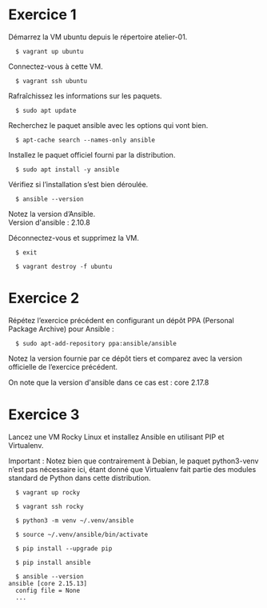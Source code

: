 # Exercice 1  

Démarrez la VM ubuntu depuis le répertoire atelier-01.  
```
  $ vagrant up ubuntu  
```
Connectez-vous à cette VM.  
```
  $ vagrant ssh ubuntu  
```
Rafraîchissez les informations sur les paquets. 
```
  $ sudo apt update    
```
Recherchez le paquet ansible avec les options qui vont bien.  
```
  $ apt-cache search --names-only ansible
```
Installez le paquet officiel fourni par la distribution.  
```
  $ sudo apt install -y ansible  
```
Vérifiez si l’installation s’est bien déroulée.  
```
  $ ansible --version
```
Notez la version d’Ansible.  
  Version d'ansible : 2.10.8  

Déconnectez-vous et supprimez la VM.  
```
  $ exit  
```
```
  $ vagrant destroy -f ubuntu  
```

# Exercice 2  

Répétez l’exercice précédent en configurant un dépôt PPA (Personal Package Archive) pour Ansible :  
```
  $ sudo apt-add-repository ppa:ansible/ansible  
```
Notez la version fournie par ce dépôt tiers et comparez avec la version officielle de l’exercice précédent.  

On note que la version d'ansible dans ce cas est : core 2.17.8  

# Exercice 3

Lancez une VM Rocky Linux et installez Ansible en utilisant PIP et Virtualenv.  

Important : Notez bien que contrairement à Debian, le paquet python3-venv n’est pas nécessaire ici, étant donné que Virtualenv fait partie des modules standard de Python dans cette distribution.  
```
  $ vagrant up rocky
```
```
  $ vagrant ssh rocky
```
```
  $ python3 -m venv ~/.venv/ansible
```
```
  $ source ~/.venv/ansible/bin/activate
```
```
  $ pip install --upgrade pip
```
```
  $ pip install ansible
```
```
  $ ansible --version
ansible [core 2.15.13]
  config file = None
  ...
```


